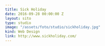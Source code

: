 ```yaml
---
title: Sick Holiday
date: 2016-09-28 00:00:00 Z
layout: sito
type: studio
image: "/assets/foto/studio/sickholiday.jpg"
kind: Web Design
link: http://www.sickholiday.com/
---
```


